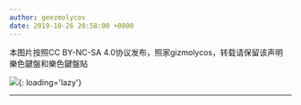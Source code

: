 ```yaml
---
author: geezmolycos
date: 2019-10-26 20:58:00 +0800
---
```


本图片按照CC BY-NC-SA 4.0协议发布，照家gizmolycos，转载请保留该声明 樂色鍵盤和樂色鍵盤貼

![](/images/qq-zone/2019-10-26-keyboard.jpg){: loading='lazy'}

---
